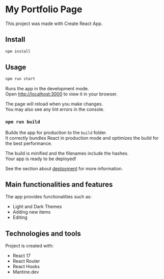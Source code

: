 # My Portfolio Page

This project was made with Create React App.

## Install

```sh
npm install
```

## Usage

```sh
npm run start
```

Runs the app in the development mode.\
Open [http://localhost:3000](http://localhost:3000) to view it in your browser.

The page will reload when you make changes.\
You may also see any lint errors in the console.

### `npm run build`

Builds the app for production to the `build` folder.\
It correctly bundles React in production mode and optimizes the build for the best performance.

The build is minified and the filenames include the hashes.\
Your app is ready to be deployed!

See the section about [deployment](https://facebook.github.io/create-react-app/docs/deployment) for more information.

## Main functionalities and features

The app provides functionalities such as:

- Light and Dark Themes
- Adding new items
- Editing 

## Technologies and tools

Project is created with:

- React 17
- React Router
- React Hooks
- Mantine.dev
